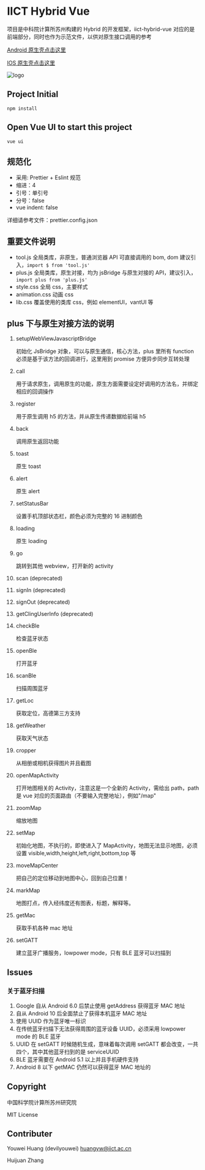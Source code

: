 # IICT Hybrid Vue

项目是中科院计算所苏州构建的 Hybrid 的开发框架，iict-hybrid-vue 对应的是前端部分，同时也作为示范文件，以供对原生接口调用的参考

[Android 原生壳点击这里](https://github.com/CAS-IICT/iict-hybrid-android)

[IOS 原生壳点击这里](https://github.com/CAS-IICT/iict-hybrid-ios)

![logo](http://nwzimg.wezhan.cn/contents/sitefiles2037/10185204/images/12968193.png)

## Project Initial

```
npm install
```

## Open Vue UI to start this project

```
vue ui
```

## 规范化

-   采用: Prettier + Eslint 规范
-   缩进：4
-   引号：单引号
-   分号：false
-   vue indent: false

详细请参考文件：prettier.config.json

## 重要文件说明

-   tool.js 全局类库，非原生，普通浏览器 API 可直接调用的 bom, dom 建议引入，`import $ from 'tool.js'`
-   plus.js 全局类库，原生对接，均为 jsBridge 与原生对接的 API，建议引入，`import plus from 'plus.js'`
-   style.css 全局 css，主要样式
-   animation.css 动画 css
-   lib.css 覆盖使用的类库 css，例如 elementUI，vantUI 等

## plus 下与原生对接方法的说明

1. setupWebViewJavascriptBridge

    初始化 JsBridge 对象，可以与原生通信，核心方法，plus 里所有 function 必须是基于该方法的回调进行，这里用到 promise 方便异步同步互转处理

2. call

    用于请求原生，调用原生的功能，原生方面需要设定好调用的方法名，并绑定相应的回调操作

3. register

    用于原生调用 h5 的方法，并从原生传递数据给前端 h5

4. back

    调用原生返回功能

5. toast

    原生 toast

6. alert

    原生 alert

7. setStatusBar

    设置手机顶部状态栏，颜色必须为完整的 16 进制颜色

8. loading

    原生 loading

9. go

    跳转到其他 webview，打开新的 activity

10. scan (deprecated)

11. signIn (deprecated)

12. signOut (deprecated)

13. getClingUserInfo (deprecated)

14. checkBle

    检查蓝牙状态

15. openBle

    打开蓝牙

16. scanBle

    扫描周围蓝牙

17. getLoc

    获取定位，高德第三方支持

18. getWeather

    获取天气状态

19. cropper

    从相册或相机获得图片并且截图

20. openMapActivity

    打开地图相关的 Activity，注意这是一个全新的 Activity，需给出 path，path 是 vue 对应的页面路由（不要输入完整地址），例如"/map"

21. zoomMap

    缩放地图

22. setMap

    初始化地图，不执行的，即使进入了 MapActivity，地图无法显示地图，必须设置 visible,width,height,left,right,bottom,top 等

23. moveMapCenter

    把自己的定位移动到地图中心，回到自己位置！

24. markMap

    地图打点，传入经纬度还有图表，标题，解释等。

25. getMac

    获取手机各种 mac 地址

26. setGATT

    建立蓝牙广播服务，lowpower mode，只有 BLE 蓝牙可以扫描到

## Issues

### 关于蓝牙扫描

1. Google 自从 Android 6.0 后禁止使用 getAddress 获得蓝牙 MAC 地址
2. 自从 Android 10 后全面禁止了获得本机蓝牙 MAC 地址
3. 使用 UUID 作为蓝牙唯一标识
4. 在传统蓝牙扫描下无法获得周围的蓝牙设备 UUID，必须采用 lowpower mode 的 BLE 蓝牙
5. UUID 在 setGATT 时候随机生成，意味着每次调用 setGATT 都会改变，一共四个，其中其他蓝牙扫到的是 serviceUUID
6. BLE 蓝牙需要在 Android 5.1 以上并且手机硬件支持
7. Android 8 以下 getMAC 仍然可以获得蓝牙 MAC 地址的

## Copyright

中国科学院计算所苏州研究院

MIT License

## Contributer

Youwei Huang (devilyouwei) huangyw@iict.ac.cn

Huijuan Zhang
